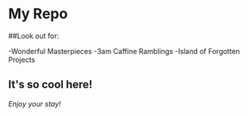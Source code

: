 # My Repo

##Look out for:

-Wonderful Masterpieces
-3am Caffine Ramblings
-Island of Forgotten Projects

## It's so cool here!


*Enjoy your stay!*
